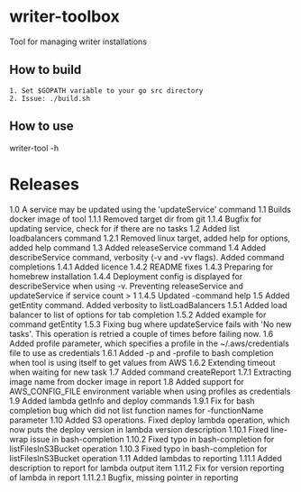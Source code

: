 # writer-toolbox
Tool for managing writer installations

## How to build
    1. Set $GOPATH variable to your go src directory
    2. Issue: ./build.sh

## How to use

writer-tool -h

# Releases

  1.0      A service may be updated using the 'updateService' command
  1.1      Builds docker image of tool
  1.1.1    Removed target dir from git
  1.1.4    Bugfix for updating service, check for if there are no tasks
  1.2      Added list loadbalancers command
  1.2.1    Removed linux target, added help for options, added help command
  1.3      Added releaseService command
  1.4      Added describeService command, verbosity (-v and -vv flags). Added command completions
  1.4.1    Added licence
  1.4.2    README fixes
  1.4.3    Preparing for homebrew installation
  1.4.4    Deployment config is displayed for describeService when using -v. Preventing releaseService and updateService if service count > 1
  1.4.5    Updated -command help
  1.5      Added getEntity command. Added verbosity to listLoadBalancers
  1.5.1    Added load balancer to list of options for tab completion
  1.5.2    Added example for command getEntity
  1.5.3    Fixing bug where updateService fails with 'No new tasks'. This operation is retried a couple of times before failing now.
  1.6      Added profile parameter, which specifies a profile in the ~/.aws/credentials file to use as credentials
  1.6.1    Added -p and -profile to bash completion when tool is using itself to get values from AWS
  1.6.2    Extending timeout when waiting for new task
  1.7      Added command createReport
  1.7.1    Extracting image name from docker image in report
  1.8      Added support for AWS_CONFIG_FILE environment variable when using profiles as credentials
  1.9      Added lambda getInfo and deploy commands
  1.9.1    Fix for bash completion bug which did not list function names for -functionName parameter
  1.10     Added S3 operations. Fixed deploy lambda operation, which now puts the deploy version in lambda version description
  1.10.1   Fixed line-wrap issue in bash-completion
  1.10.2   Fixed typo in bash-completion for listFilesInS3Bucket operation
  1.10.3   Fixed typo in bash-completion for listFilesInS3Bucket operation
  1.11     Added lambdas to reporting
  1.11.1   Added description to report for lambda output item
  1.11.2   Fix for version reporting of lambda in report
  1.11.2.1 Bugfix, missing pointer in reporting